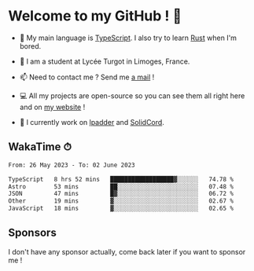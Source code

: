# Welcome to my GitHub ! 🌃

- 🔭 My main language is [TypeScript](https://www.typescriptlang.org/). I also try to learn [Rust](https://www.rust-lang.org/) when I'm bored. 

- 🌱 I am a student at Lycée Turgot in Limoges, France.

- 📫 Need to contact me ? Send me <a href="mailto:mikkel@milescode.dev">a mail</a> !

- 💻 All my projects are open-source so you can see them all right here and on <a href="https://www.vexcited.ml">my website</a> !

- 👀 I currently work on [lpadder](https://github.com/Vexcited/lpadder) and [SolidCord](https://github.com/Vexcited/SolidCord).

## WakaTime ⏱

<!--START_SECTION:waka-->

```txt
From: 26 May 2023 - To: 02 June 2023

TypeScript   8 hrs 52 mins   ██████████████████▓░░░░░░   74.78 %
Astro        53 mins         ██░░░░░░░░░░░░░░░░░░░░░░░   07.48 %
JSON         47 mins         █▓░░░░░░░░░░░░░░░░░░░░░░░   06.72 %
Other        19 mins         ▓░░░░░░░░░░░░░░░░░░░░░░░░   02.67 %
JavaScript   18 mins         ▓░░░░░░░░░░░░░░░░░░░░░░░░   02.65 %
```

<!--END_SECTION:waka-->

## Sponsors

I don't have any sponsor actually, come back later if you want to sponsor me !
